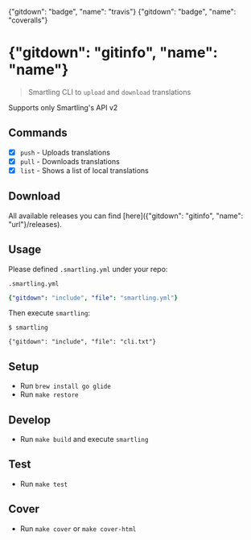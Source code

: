 {"gitdown": "badge", "name": "travis"}
{"gitdown": "badge", "name": "coveralls"}

# {"gitdown": "gitinfo", "name": "name"}
> Smartling CLI to `upload` and `download` translations

Supports only Smartling's API v2

## Commands

- [x] `push` - Uploads translations
- [x] `pull` - Downloads translations
- [x] `list` - Shows a list of local translations

## Download

All available releases you can find [here]({"gitdown": "gitinfo", "name": "url"}/releases).

## Usage

Please defined `.smartling.yml` under your repo:

`.smartling.yml`

```yml
{"gitdown": "include", "file": "smartling.yml"}
```

Then execute `smartling`:

`$ smartling`

```
{"gitdown": "include", "file": "cli.txt"}
```

## Setup

* Run `brew install go glide`
* Run `make restore`

## Develop

* Run `make build` and execute `smartling`

## Test

* Run `make test`

## Cover

* Run `make cover` or `make cover-html`
